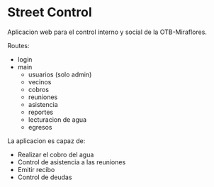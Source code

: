 # Street Control

Aplicacion web para el control interno y social de la OTB-Miraflores.

Routes:

- login
- main
  - usuarios (solo admin)
  - vecinos
  - cobros
  - reuniones
  - asistencia
  - reportes
  - lecturacion de agua
  - egresos

La aplicacion es capaz de:
  - Realizar el cobro del agua
  - Control de asistencia a las reuniones
  - Emitir recibo
  - Control de deudas
  